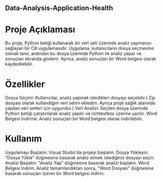 ## Data-Analysis-Application-Health
# Proje Açıklaması
Bu proje, Python betiği kullanarak bir veri seti üzerinde analiz yapmanızı sağlayan bir C# uygulamasıdır. Uygulama, kullanıcıların dosya seçmesine olanak tanır, ardından bu dosya üzerinde Python ile analiz yapar ve sonuçları ekranda gösterir. Ayrıca, analiz sonuçları bir Word belgesi olarak kaydedilebilir.

# Özellikler
Dosya Seçimi: Kullanıcılar, analiz yapmak istedikleri dosyayı seçebilir.( Zip dosyası olarak kullandığım veri setini ekledim. Ayrıca proje sağlık alanında yapılan veri setleri için uygundur.)
Veri Analizi: Seçilen dosya üzerinde Python betiği çalıştırılarak analiz yapılır ve richtextbox üzerine yazılır.
Word Belgesi İndirme: Analiz sonuçları bir Word belgesi olarak indirilebilir.

# Kullanım
Uygulamayı Başlatın: Visual Studio'da projeyi başlatın.
Dosya Yükleyin: "Dosya Yükle" düğmesine basarak analiz etmek istediğiniz dosyayı seçin.
Analizi Başlatın: "Analiz Yap" düğmesine basarak analizi başlatın.
Word Belgesi İndirin: Analiz tamamlandıktan sonra, "Word Dosyası" düğmesine basarak sonuçları içeren bir Word belgesi indirin.
